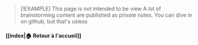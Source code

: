  > [!EXAMPLE] This page is not intended to be view
 > A lot of brainstorming content are published as private notes. You can dive in on github, but that's usless
 
 

#### [[index|🏠 Retour à l'accueil]]